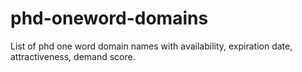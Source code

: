# phd-oneword-domains
List of phd one word domain names with availability, expiration date, attractiveness, demand score.
